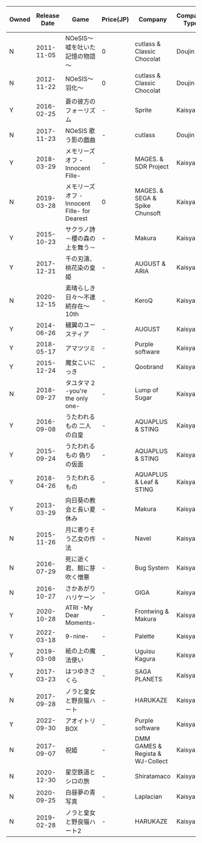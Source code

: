 
| Owned | Release Date | Game | Price(JP) | Company | Company Type | Platform | Times | Grand Total Time | Play Speed | Total Rate | CG Rate | BGM Rate | Story Rate | Creative Rate | BUG Rate | New Story | Finished Date | Recommandation | Desc |
| --- | --- | --- | --- | --- | --- | --- | --- | --- | --- | --- | --- | --- | --- | --- | --- | --- | --- | --- | --- |
| N | 2011-11-05 | NOeSIS～嘘を吐いた記憶の物語～ | 0 | cutlass & Classic Chocolat | Doujin | PC | 1 | - | Normal | 8.4 | 8.2 | 8.2 | 8.4 | 8.4 | 7.8 | N | 2022-02-08 | Y | - |
| N | 2012-11-22 | NOeSIS～羽化～ | 0 | cutlass & Classic Chocolat | Doujin | PC | 1 | 10:30:00 | Normal | 8.5 | 8.3 | 8.3 | 8.5 | 8.5 | 8.0 | N | 2022-02-10 | Y | - |
| Y | 2016-02-25 | 蒼の彼方のフォーリズム | - | Sprite | Kaisya | PSV | 1 | - | Normal | 9.2 | 9.3 | 9.2 | 9.2 | 9.0 | 9.0 | N | 2022-02-19 | Y | - |
| N | 2017-11-23 | NOeSIS 歌う影の戯曲 | - | cutlass | Doujin | Android -> PC | 1 | - | Normal | 9.0 | 8.5 | 9.5 | 8.7 | 8.9 | 8.5 | N | 2022-03-04 | Y | - |
| Y | 2018-03-29 | メモリーズオフ -Innocent Fille- | - | MAGES. & SDR Project | Kaisya | PSV | 1 | - | Normal | 9.0 | 8.5 | 8.5 | 8.5 | 8.5 | 8.0 | N | 2022-04-07 | Y | - |
| N | 2019-03-28 | メモリーズオフ -Innocent Fille- for Dearest | 0 | MAGES. & SEGA & Spike Chunsoft | Kaisya | PSV | 1 | - | Normal | 9.0 | 8.5 | 8.5 | 8.5 | 8.5 | 8.0 | N | 2022-04-26 | Y | - |
| Y | 2015-10-23 | サクラノ詩－櫻の森の上を舞う－ | - | Makura | Kaisya | PC | 1 | - | Normal | 9.5 | 9.5 | 9.5 | 9.5 | 9.0 | 9.0 | N | 2022-05-15 | Y | - |
| Y | 2017-12-21 | 千の刃濤、桃花染の皇姫 | - | AUGUST & ARIA | Kaisya | PSV | 1 | 30:00:00 | Normal | 8.7 | 8.5 | 8.5 | 8.5 | 9.0 | 9.0 | N | 2022-07-21 | Y | - |
| N | 2020-12-15 | 素晴らしき日々～不連続存在～10th | - | KeroQ | Kaisya | PC | 1 | - | Normal | 9.5 | 9.5 | 9.5 | 9.5 | 9.0 | 9.0 | N | 2022-08-09 | Y | - |
| Y | 2014-06-26 | 穢翼のユースティア | - | AUGUST | Kaisya | PSV | 1 | - | Normal | 9.4 | 9.2 | 9.5 | 9.5 | 9.2 | 8.5 | N | 2022-08-26 | Y | - |
| Y | 2018-05-17 | アマツツミ | - | Purple software | Kaisya | PSV | 1 | - | Normal | 9.2 | 9.0 | 9.2 | 9.0 | 8.5 | 9.0 | N | 2022-09-04 | Y | - |
| Y | 2015-12-24 | 魔女こいにっき | - | Qoobrand | Kaisya | PSV | 1 | 46:00:00 | Normal | 9.4 | 9.3 | 9.0 | 9.4 | 9.0 | 9.0 | N | 2022-10-07 | Y | - |
| N | 2018-09-27 | タユタマ 2 -you're the only one- | - | Lump of Sugar | Kaisya | PSV | 1 | 32:00:00 | Normal | 8.4 | 9.3 | 8.6 | 8.4 | 8.0 | 9.0 | N | 2022-10-16 | Y | - |
| Y | 2016-09-08 | うたわれるもの 二人の白皇 | - | AQUAPLUS & STING | Kaisya | PSV | 1 | 101:00:00 | Normal | 9.5 | 9.5 | 9.5 | 9.5 | 9.0 | 9.0 | N | 2022-11-07 | Y | - |
| Y | 2015-09-24 | うたわれるもの 偽りの仮面 | - | AQUAPLUS & STING | Kaisya | PSV | 1 | 42:00:00 | Normal | 9.5 | 9.5 | 9.5 | 9.5 | 9.0 | 9.0 | N | 2022-11-14 | Y | - |
| Y | 2018-04-26 | うたわれるもの | - | AQUAPLUS & Leaf & STING | Kaisya | PSV | 1 | 44:00:00 | Normal | 9.5 | 9.5 | 9.5 | 9.5 | 9.0 | 9.0 | N | 2022-11-21 | Y | - |
| Y | 2013-03-29 | 向日葵の教会と長い夏休み | - | Makura | Kaisya | PC | 1 | - | Normal | 9.2 | 9.3 | 9.4 | 9.1 | 9.0 | 9.0 | N | 2022-12-02 | Y | - |
| N | 2015-11-26 | 月に寄りそう乙女の作法 | - | Navel | Kaisya | PSV | 1 | 30:00:00 | Normal | 8.7 | 8.5 | 8.6 | 8.6 | 8.5 | 9.0 | N | 2022-12-18 | Y | - |
| N | 2016-07-29 | 死に逝く君、館に芽吹く憎悪 | - | Bug System | Kaisya | PC | 1 | 9:00:00 | Normal | 8.2 | 8.5 | 7.4 | 8.1 | 8.0 | 8.0 | N | 2022-12-29 | Y | - |
| N | 2016-10-27 | さかあがりハリケーン | - | GIGA | Kaisya | PSV | 1 | 37:00:00 | Normal | 7.8 | 7.2 | 7.6 | 7.7 | 8.0 | 9.0 | N | 2023-01-02 | Y | - |
| Y | 2020-10-28 | ATRI -My Dear Moments- | - | Frontwing & Makura | Kaisya | PC | 1 | 10:30:00 | Normal | 9.1 | 9.3 | 9.2 | 9.0 | 8.0 | 9.0 | N | 2023-01-06 | Y | - |
| Y | 2022-03-18 | 9-nine- | - | Palette | Kaisya | PC | 1 | 50:00:00 | Normal | 9.3 | 9.5 | 9.1 | 9.1 | 8.5 | 9.0 | N | 2023-01-26 | Y | - |
| Y | 2019-03-08 | 紙の上の魔法使い | - | Uguisu Kagura | Kaisya | PC | 1 | 42:00:00 | Normal | 9.4 | 9.3 | 9.2 | 9.4 | 9.0 | 8.7 | N | 2023-02-06 | Y | - |
| Y | 2017-03-23 | はつゆきさくら | - | SAGA PLANETS | Kaisya | PSV | 1 | 39:30:00 | Normal | 9.4 | 9.3 | 9.0 | 9.4 | 9.0 | 9.0 | N | 2023-02-22 | Y | - |
| N | 2017-09-28 | ノラと皇女と野良猫ハート | - | HARUKAZE | Kaisya | PSV | 1 | 33:30:00 | Normal | 8.5 | 8.6 | 8.4 | 8.4 | 9.0 | 9.0 | N | 2023-04-11 | Y | - |
| Y | 2022-09-30 | アオイトリ BOX | - | Purple software | Kaisya | PC | 1 | 25:30:00 | Normal | 8.6 | 8.5 | 8.7 | 8.4 | 9.0 | 9.0 | N | 2023-04-30 | Y | - |
| N | 2017-09-07 | 祝姫 | - | DMM GAMES & Regista & WJ-Collect | Kaisya | PSV | 1 | 33:30:00 | Normal | 8.8 | 8.8 | 8.5 | 8.9 | 9.0 | 9.0 | N | 2023-05-13 | Y | - |
| N | 2020-12-30 | 星空鉄道とシロの旅 | - | Shiratamaco | Kaisya | PC | 1 | 11:30:00 | Normal | 9.0 | 9.1 | 9.2 | 9.0 | 9.0 | 8.5 | N | 2023-05-22 | Y | - |
| N | 2020-09-25 | 白昼夢の青写真 | - | Laplacian | Kaisya | PC | 1 | 41:30:00 | Normal | 9.3 | 9.2 | 9.0 | 9.3 | 9.0 | 9.0 | N | 2023-06-08 | Y | - |
| N | 2019-02-28 | ノラと皇女と野良猫ハート2 | - | HARUKAZE | Kaisya | PSV | 1 | 34:30:00 | Normal | 8.5 | 8.6 | 8.4 | 8.4 | 9.0 | 9.0 | N | 2023-06-30 | Y | - |